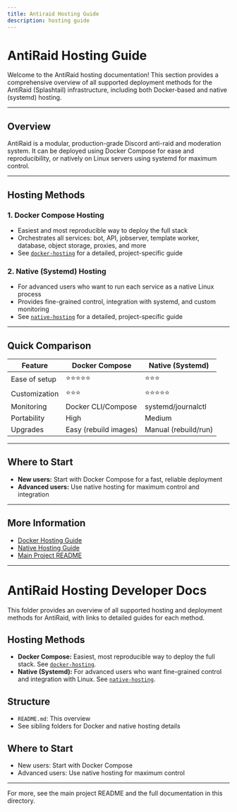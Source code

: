 ```yaml
---
title: Antiraid Hosting Guide
description: hosting guide
---
```


# AntiRaid Hosting Guide

Welcome to the AntiRaid hosting documentation! This section provides a comprehensive overview of all supported deployment methods for the AntiRaid (Splashtail) infrastructure, including both Docker-based and native (systemd) hosting.

---

## Overview

AntiRaid is a modular, production-grade Discord anti-raid and moderation system. It can be deployed using Docker Compose for ease and reproducibility, or natively on Linux servers using systemd for maximum control.

---

## Hosting Methods

### 1. Docker Compose Hosting

- Easiest and most reproducible way to deploy the full stack
- Orchestrates all services: bot, API, jobserver, template worker, database, object storage, proxies, and more
- See [`docker-hosting`](../docker-hosting) for a detailed, project-specific guide

### 2. Native (Systemd) Hosting

- For advanced users who want to run each service as a native Linux process
- Provides fine-grained control, integration with systemd, and custom monitoring
- See [`native-hosting`](../native-hosting) for a detailed, project-specific guide

---

## Quick Comparison

| Feature       | Docker Compose        | Native (Systemd)     |
| ------------- | --------------------- | -------------------- |
| Ease of setup | ⭐⭐⭐⭐⭐            | ⭐⭐⭐               |
| Customization | ⭐⭐⭐                | ⭐⭐⭐⭐⭐           |
| Monitoring    | Docker CLI/Compose    | systemd/journalctl   |
| Portability   | High                  | Medium               |
| Upgrades      | Easy (rebuild images) | Manual (rebuild/run) |

---

## Where to Start

- **New users:** Start with Docker Compose for a fast, reliable deployment
- **Advanced users:** Use native hosting for maximum control and integration

---

## More Information

- [Docker Hosting Guide](../docker-hosting)
- [Native Hosting Guide](../native-hosting)
- [Main Project README](../../../README)

---

# AntiRaid Hosting Developer Docs

This folder provides an overview of all supported hosting and deployment methods for AntiRaid, with links to detailed guides for each method.

## Hosting Methods

- **Docker Compose:** Easiest, most reproducible way to deploy the full stack. See [`docker-hosting`](../docker-hosting).
- **Native (Systemd):** For advanced users who want fine-grained control and integration with Linux. See [`native-hosting`](../native-hosting).

## Structure

- `README.md`: This overview
- See sibling folders for Docker and native hosting details

## Where to Start

- New users: Start with Docker Compose
- Advanced users: Use native hosting for maximum control

---

For more, see the main project README and the full documentation in this directory.
